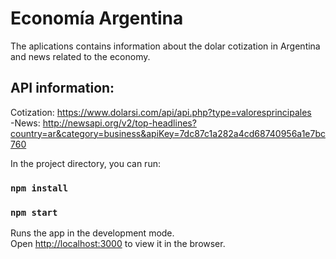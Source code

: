 # Economía Argentina

The aplications contains information about the dolar cotization in Argentina and news related to the economy.

## API information:
Cotization: https://www.dolarsi.com/api/api.php?type=valoresprincipales <br />
-News: http://newsapi.org/v2/top-headlines?country=ar&category=business&apiKey=7dc87c1a282a4cd68740956a1e7bc760


In the project directory, you can run:
### `npm install`

### `npm start`

Runs the app in the development mode.<br />
Open [http://localhost:3000](http://localhost:3000) to view it in the browser.
